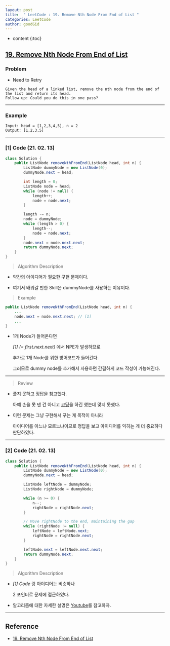 ```yaml
---
layout: post
title:  " LeetCode : 19. Remove Nth Node From End of List "
categories: LeetCode
author: goodGid
---
```

* content
{:toc}

## [19. Remove Nth Node From End of List](https://leetcode.com/problems/remove-nth-node-from-end-of-list/)

### Problem

* Need to Retry

```
Given the head of a linked list, remove the nth node from the end of the list and return its head.
Follow up: Could you do this in one pass?
```





---

### Example

```
Input: head = [1,2,3,4,5], n = 2
Output: [1,2,3,5]
```

---

### [1] Code (21. 02. 13)

``` java
class Solution {
    public ListNode removeNthFromEnd(ListNode head, int n) {
        ListNode dummyNode = new ListNode(0);
        dummyNode.next = head;

        int length = 0;
        ListNode node = head;
        while (node != null) {
            length++;
            node = node.next;
        }

        length -= n;
        node = dummyNode;
        while (length > 0) {
            length--;
            node = node.next;
        }
        node.next = node.next.next;
        return dummyNode.next;
    }
}
```

> Algorithm Description

* 약간의 아이디어가 필요한 구현 문제이다.

* 여기서 배워갈 만한 Skill은 dummyNode를 사용하는 이유이다.

> Example 

``` java
public ListNode removeNthFromEnd(ListNode head, int n) {
    ...
    node.next = node.next.next; // [1]
    ...
}
```

* 1개 Node가 들어온다면

  *[1]* *(= first.next.next)* 에서 NPE가 발생하므로 

  추가로 1개 Node를 위한 방어코드가 들어간다.

  그러므로 dummy node를 추가해서 사용하면 간결하게 코드 작성이 가능해진다.

---

> Review

* 풀지 못하고 정답을 참고했다.

  아예 손을 못 댄 건 아니고 [코딩]({{site.url}}/Java-Reverse-Linked-Node-Order/)을 하긴 했는데 맞지 못했다.

* 이런 문제는 그냥 구현해서 푸는 게 목적이 아니라

  아이디어를 아느냐 모르느냐이므로 정답을 보고 아이디어를 익히는 게 더 중요하다 판단하였다.

---

### [2] Code (21. 02. 13)

``` java
class Solution {
    public ListNode removeNthFromEnd(ListNode head, int n) {
        ListNode dummyNode = new ListNode(0);
        dummyNode.next = head;

        ListNode leftNode = dummyNode;
        ListNode rightNode = dummyNode;

        while (n >= 0) {
            n--;
            rightNode = rightNode.next;
        }

        // Move rightNode to the end, maintaining the gap
        while (rightNode != null) {
            leftNode = leftNode.next;
            rightNode = rightNode.next;
        }

        leftNode.next = leftNode.next.next;
        return dummyNode.next;
    }
}
```

> Algorithm Description

* *[1] Code* 랑 아이디어는 비슷하나 

  2 포인터로 문제에 접근하였다.

* 알고리즘에 대한 자세한 설명은 [Youtube](https://www.youtube.com/watch?v=XVuQxVej6y8)를 참고하자.


---

## Reference

* [19. Remove Nth Node From End of List](https://leetcode.com/problems/remove-nth-node-from-end-of-list/)